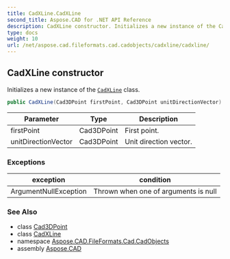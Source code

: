 ```yaml
---
title: CadXLine.CadXLine
second_title: Aspose.CAD for .NET API Reference
description: CadXLine constructor. Initializes a new instance of the CadXLine class
type: docs
weight: 10
url: /net/aspose.cad.fileformats.cad.cadobjects/cadxline/cadxline/
---
```

## CadXLine constructor

Initializes a new instance of the [`CadXLine`](../) class.

```csharp
public CadXLine(Cad3DPoint firstPoint, Cad3DPoint unitDirectionVector)
```

| Parameter | Type | Description |
| --- | --- | --- |
| firstPoint | Cad3DPoint | First point. |
| unitDirectionVector | Cad3DPoint | Unit direction vector. |

### Exceptions

| exception | condition |
| --- | --- |
| ArgumentNullException | Thrown when one of arguments is null |

### See Also

* class [Cad3DPoint](../../cad3dpoint/)
* class [CadXLine](../)
* namespace [Aspose.CAD.FileFormats.Cad.CadObjects](../../cadxline/)
* assembly [Aspose.CAD](../../../)


